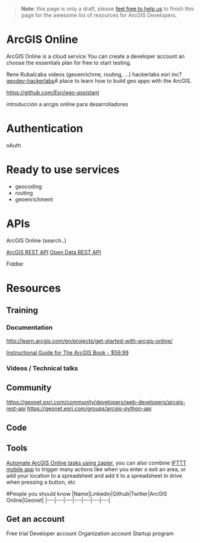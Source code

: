 > **Note**: this page is only a draft, please [feel free to help us](https://github.com/hhkaos/awesome-arcgis#contributions) to finish this page for the awesome list of resources for ArcGIS Developers.

# ArcGIS Online
ArcGIS Online is a cloud service
You can create a developer account an choose the essentials plan for free to start testing.

Rene Rubalcaba videos (geoenrichme, routing, ...)
hackerlabs esri inc?
[geodev-hackerlabs](https://github.com/Esri/geodev-hackerlabs)A place to learn how to build geo apps with the ArcGIS.

https://github.com/Esri/ago-assistant

introducción a arcgis online para desarrolladores

# Authentication
oAuth

# Ready to use services

* geocoding
* routing
* geoenrichment

# APIs
ArcGIS Online (search..)


[ArcGIS REST API](../../../open-specifications/arcgis-rest-api)
[Open Data REST API](../../../open-specifications/arcgis-rest-api#Open-Data-API)

Fiddler


# Resources
## Training
### Documentation
http://learn.arcgis.com/en/projects/get-started-with-arcgis-online/

[Instructional Guide for The ArcGIS Book - $59.99](http://esripress.esri.com/display/index.cfm?fuseaction=display&websiteID=303&moduleID=0)

### Videos / Technical talks
## Community
https://geonet.esri.com/community/developers/web-developers/arcgis-rest-api
https://geonet.esri.com/groups/arcgis-python-api

## Code

## Tools
[Automate ArcGIS Online tasks using zapier](https://zapier.com/zapbook/arcgis-online/),
you can also combine [IFTTT mobile app](https://ifttt.com/products) to trigger
many actions like when you enter o exit an area, or add your location to a spreadsheet
and add it to a spreadsheet in drive when pressing a button, etc


#People you should know
|Name|Linkedin|Github|Twitter|ArcGIS Online|Geonet|
|---|---|---|---|---|---|---|


## Get an account

Free trial
Developer account
Organization account
Startup program

